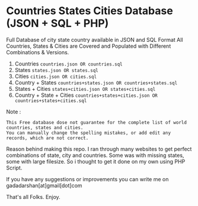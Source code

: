 # Countries States Cities Database (JSON + SQL + PHP)
Full Database of city state country available in JSON and SQL Format
All Countries, States & Cities are Covered and Populated with Different Combinations & Versions.

1. Countries `countries.json OR countries.sql`
2. States `states.json OR states.sql`
3. Cities `cities.json OR cities.sql`
4. Country + States `countries+states.json OR countries+states.sql`
5. States + Cities `states+cities.json OR states+cities.sql`
6. Country + State + Cities `countries+states+cities.json OR countries+states+cities.sql`

Note :
```
This Free database dose not guarantee for the complete list of world countries, states and cities.
You can manually change the spelling mistakes, or add edit any records, which are not correct.
```

Reason behind making this repo. I ran through many websites to get perfect combinations of state, city and countries. Some was with missing states, some with large filesize. So i thought to get it done on my own using PHP Script.

If you have any suggestions or improvements you can write me on
gadadarshan[at]gmail[dot]com

That's all Folks. Enjoy.
